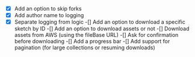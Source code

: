 -[x] Add an option to skip forks
-[x] Add author name to logging
-[x] Separate logging from logic
-[] Add an option to download a specific sketch by ID
-[] Add an option to download assets or not
-[] Download assets from AWS (using the fileBase URL)
-[] Ask for confirmation before downloading
-[] Add a progress bar
-[] Add support for pagination (for large collections or resuming downloads)